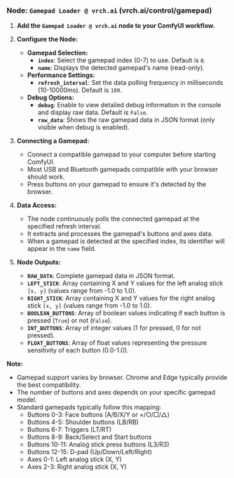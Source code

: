 ### Node: `Gamepad Loader @ vrch.ai` (vrch.ai/control/gamepad)

1. **Add the `Gamepad Loader @ vrch.ai` node to your ComfyUI workflow.**

2. **Configure the Node:**
   - **Gamepad Selection:**
     - **`index`**: Select the gamepad index (0-7) to use. Default is `0`.
     - **`name`**: Displays the detected gamepad's name (read-only).
   - **Performance Settings:**
     - **`refresh_interval`**: Set the data polling frequency in milliseconds (10-10000ms). Default is `100`.
   - **Debug Options:**
     - **`debug`**: Enable to view detailed debug information in the console and display raw data. Default is `False`.
     - **`raw_data`**: Shows the raw gamepad data in JSON format (only visible when debug is enabled).

3. **Connecting a Gamepad:**
   - Connect a compatible gamepad to your computer before starting ComfyUI.
   - Most USB and Bluetooth gamepads compatible with your browser should work.
   - Press buttons on your gamepad to ensure it's detected by the browser.

4. **Data Access:**
   - The node continuously polls the connected gamepad at the specified refresh interval.
   - It extracts and processes the gamepad's buttons and axes data.
   - When a gamepad is detected at the specified index, its identifier will appear in the `name` field.

5. **Node Outputs:**
   - **`RAW_DATA`**: Complete gamepad data in JSON format.
   - **`LEFT_STICK`**: Array containing X and Y values for the left analog stick `[x, y]` (values range from -1.0 to 1.0).
   - **`RIGHT_STICK`**: Array containing X and Y values for the right analog stick `[x, y]` (values range from -1.0 to 1.0).
   - **`BOOLEAN_BUTTONS`**: Array of boolean values indicating if each button is pressed (`True`) or not (`False`).
   - **`INT_BUTTONS`**: Array of integer values (1 for pressed, 0 for not pressed).
   - **`FLOAT_BUTTONS`**: Array of float values representing the pressure sensitivity of each button (0.0-1.0).

**Note:**
- Gamepad support varies by browser. Chrome and Edge typically provide the best compatibility.
- The number of buttons and axes depends on your specific gamepad model.
- Standard gamepads typically follow this mapping:
  - Buttons 0-3: Face buttons (A/B/X/Y or ×/○/□/△)
  - Buttons 4-5: Shoulder buttons (LB/RB)
  - Buttons 6-7: Triggers (LT/RT)
  - Buttons 8-9: Back/Select and Start buttons
  - Buttons 10-11: Analog stick press buttons (L3/R3)
  - Buttons 12-15: D-pad (Up/Down/Left/Right)
  - Axes 0-1: Left analog stick (X, Y)
  - Axes 2-3: Right analog stick (X, Y)
